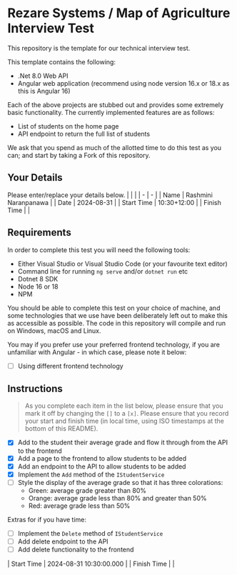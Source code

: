 # Rezare Systems / Map of Agriculture Interview Test

This repository is the template for our technical interview test.

This template contains the following:

- .Net 8.0 Web API
- Angular web application (recommend using node version 16.x or 18.x as this is Angular 16)

Each of the above projects are stubbed out and provides some extremely basic functionality.
The currently implemented features are as follows:

- List of students on the home page
- API endpoint to return the full list of students

We ask that you spend as much of the allotted time to do this test as you can; and start by taking a Fork of this repository.

## Your Details

Please enter/replace your details below.
| | |
| - | - |
| Name | Rashmini Naranpanawa |
| Date | 2024-08-31 |
| Start Time | 10:30+12:00 |
| Finish Time |  |

## Requirements

In order to complete this test you will need the following tools:

- Either Visual Studio or Visual Studio Code (or your favourite text editor)
- Command line for running `ng serve` and/or `dotnet run` etc
- Dotnet 8 SDK
- Node 16 or 18
- NPM

You should be able to complete this test on your choice of machine, and some technologies that we use have been deliberately left out to make this as accessible as possible.
The code in this repository will compile and run on Windows, macOS and Linux.

You may if you prefer use your preferred frontend technology, if you are unfamiliar with Angular - in which case, please note it below:  
- [ ] Using different frontend technology

## Instructions

> As you complete each item in the list below, please ensure that you mark it off by changing the `[]` to a `[x]`.
> Please ensure that you record your start and finish time (in local time, using ISO timestamps at the bottom of this README).

- [x] Add to the student their average grade and flow it through from the API to the frontend
- [x] Add a page to the frontend to allow students to be added
- [x] Add an endpoint to the API to allow students to be added
- [x] Implement the `Add` method of the `IStudentService`
- [ ] Style the display of the average grade so that it has three colorations:
  - Green: average grade greater than 80%
  - Orange: average grade less than 80% and greater than 50%
  - Red: average grade less than 50%

Extras for if you have time:

- [ ] Implement the `Delete` method of `IStudentService`
- [ ] Add delete endpoint to the API
- [ ] Add delete functionality to the frontend

| Start Time | 2024-08-31 10:30:00.000 |
| Finish Time |  |